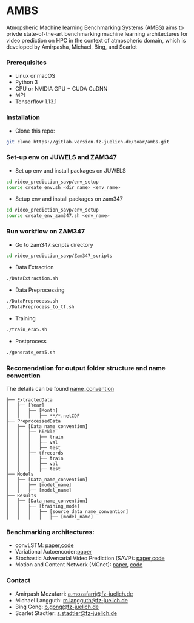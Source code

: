 # AMBS

Atmopsheric Machine learning Benchmarking Systems (AMBS) aims to privde state-of-the-art benchmarking machine learning architectures for video prediction on HPC in the context of atmospheric domain, which is developed by Amirpasha, Michael, Bing, and Scarlet


### Prerequisites
- Linux or macOS
- Python 3
- CPU or NVIDIA GPU + CUDA CuDNN
- MPI
- Tensorflow 1.13.1

### Installation 

- Clone this repo:
```bash 
git clone https://gitlab.version.fz-juelich.de/toar/ambs.git
```

### Set-up env on JUWELS and ZAM347

- Set up env and install packages on JUWELS

```bash
cd video_prediction_savp/env_setup
source create_env.sh <dir_name> <env_name>
```

- Setup env and install packages on zam347
```bash
cd video_prediction_savp/env_setup
source create_env_zam347.sh <env_name>
```

### Run workflow on ZAM347

- Go to zam347_scripts directory
```bash
cd video_prediction_savp/Zam347_scripts
```
- Data Extraction 
```bash
./DataExtraction.sh
```

- Data Preprocessing
```bash
./DataPreprocess.sh
./DataPreprocess_to_tf.sh
```

- Training
```bash
./train_era5.sh
```

- Postprocess
```bash
./generate_era5.sh
```

### Recomendation for output folder structure and name convention
The details can be found [name_convention](docs/structure_name_convention.md)

```
├── ExtractedData
│   ├── [Year]
│   │   ├── [Month]
│   │   │   ├── **/*.netCDF
├── PreprocessedData
│   ├── [Data_name_convention]
│   │   ├── hickle
│   │   │   ├── train
│   │   │   ├── val
│   │   │   ├── test
│   │   ├── tfrecords
│   │   │   ├── train
│   │   │   ├── val
│   │   │   ├── test
├── Models
│   ├── [Data_name_convention]
│   │   ├── [model_name]
│   │   ├── [model_name]
├── Results
│   ├── [Data_name_convention]
│   │   ├── [training_mode]
│   │   │   ├── [source_data_name_convention]
│   │   │   │   ├── [model_name]

```

### Benchmarking architectures:

- convLSTM: [paper](https://papers.nips.cc/paper/5955-convolutional-lstm-network-a-machine-learning-approach-for-precipitation-nowcasting.pdf),[code](https://github.com/loliverhennigh/Convolutional-LSTM-in-Tensorflow)
- Variational Autoencoder:[paper](https://arxiv.org/pdf/1312.6114.pdf)
- Stochastic Adversarial Video Prediction (SAVP): [paper](https://arxiv.org/pdf/1804.01523.pdf),[code](https://github.com/alexlee-gk/video_prediction) 
- Motion and Content Network (MCnet): [paper](https://arxiv.org/pdf/1706.08033.pdf), [code](https://github.com/rubenvillegas/iclr2017mcnet)



### Contact

- Amirpash Mozafarri: a.mozafarri@fz-juelich.de
- Michael Langguth: m.langguth@fz-juelich.de
- Bing Gong: b.gong@fz-juelich.de
- Scarlet Stadtler: s.stadtler@fz-juelich.de 
